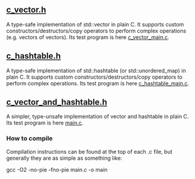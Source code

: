 ## [c_vector.h](https://github.com/Flix01/c_vector_and_hashtable/blob/master/c_vector.h)
A type-safe implementation of std::vector in plain C. 
It supports custom constructors/destructors/copy operators to perform complex operations (e.g. vectors of vectors).
Its test program is here [c_vector_main.c](https://github.com/Flix01/c_vector_and_hashtable/blob/master/c_vector_main.c).

## [c_hashtable.h](https://github.com/Flix01/c_vector_and_hashtable/blob/master/c_hashtable.h)
A type-safe implementation of std::hashtable (or std::unordered_map) in plain C. 
It supports custom constructors/destructors/copy operators to perform complex operations.
Its test program is here [c_hashtable_main.c](https://github.com/Flix01/c_vector_and_hashtable/blob/master/c_hashtable_main.c).


## [c_vector_and_hashtable.h](https://github.com/Flix01/c_vector_and_hashtable/blob/master/deprecated/c_vector_and_hashtable.h)
A simpler, type-unsafe implementation of vector and hashtable in plain C. 
Its test program is here [main.c](https://github.com/Flix01/c_vector_and_hashtable/blob/master/deprecated/main.c).

### How to compile
Compilation instructions can be found at the top of each .c file, but generally they are as simple as something like:

gcc -O2 -no-pie -fno-pie main.c -o main

